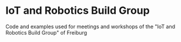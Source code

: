 # IoT and Robotics Build Group
Code and examples used for meetings and workshops of the "IoT and Robotics Build Group" of Freiburg
